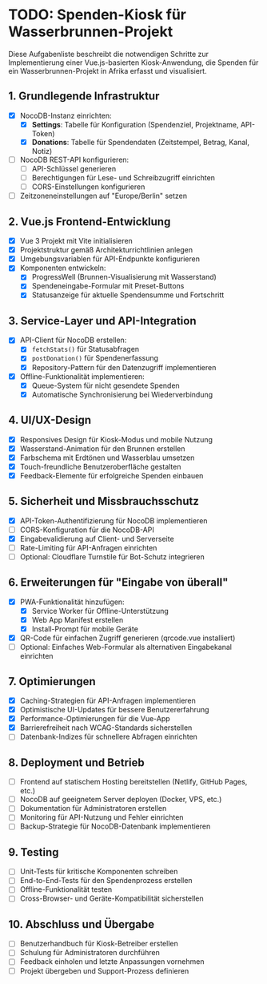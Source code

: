 # TODO: Spenden-Kiosk für Wasserbrunnen-Projekt

Diese Aufgabenliste beschreibt die notwendigen Schritte zur Implementierung einer Vue.js-basierten Kiosk-Anwendung, die Spenden für ein Wasserbrunnen-Projekt in Afrika erfasst und visualisiert.

## 1. Grundlegende Infrastruktur

- [x] NocoDB-Instanz einrichten:
  - [x] **Settings**: Tabelle für Konfiguration (Spendenziel, Projektname, API-Token)
  - [x] **Donations**: Tabelle für Spendendaten (Zeitstempel, Betrag, Kanal, Notiz)
- [ ] NocoDB REST-API konfigurieren:
  - [ ] API-Schlüssel generieren
  - [ ] Berechtigungen für Lese- und Schreibzugriff einrichten
  - [ ] CORS-Einstellungen konfigurieren
- [ ] Zeitzoneneinstellungen auf "Europe/Berlin" setzen

## 2. Vue.js Frontend-Entwicklung

- [x] Vue 3 Projekt mit Vite initialisieren
- [x] Projektstruktur gemäß Architekturrichtlinien anlegen
- [x] Umgebungsvariablen für API-Endpunkte konfigurieren
- [x] Komponenten entwickeln:
  - [x] ProgressWell (Brunnen-Visualisierung mit Wasserstand)
  - [x] Spendeneingabe-Formular mit Preset-Buttons
  - [x] Statusanzeige für aktuelle Spendensumme und Fortschritt

## 3. Service-Layer und API-Integration

- [x] API-Client für NocoDB erstellen:
  - [x] `fetchStats()` für Statusabfragen
  - [x] `postDonation()` für Spendenerfassung
  - [x] Repository-Pattern für den Datenzugriff implementieren
- [x] Offline-Funktionalität implementieren:
  - [x] Queue-System für nicht gesendete Spenden
  - [x] Automatische Synchronisierung bei Wiederverbindung

## 4. UI/UX-Design

- [x] Responsives Design für Kiosk-Modus und mobile Nutzung
- [x] Wasserstand-Animation für den Brunnen erstellen
- [x] Farbschema mit Erdtönen und Wasserblau umsetzen
- [x] Touch-freundliche Benutzeroberfläche gestalten
- [x] Feedback-Elemente für erfolgreiche Spenden einbauen

## 5. Sicherheit und Missbrauchsschutz

- [x] API-Token-Authentifizierung für NocoDB implementieren
- [ ] CORS-Konfiguration für die NocoDB-API
- [x] Eingabevalidierung auf Client- und Serverseite
- [ ] Rate-Limiting für API-Anfragen einrichten
- [ ] Optional: Cloudflare Turnstile für Bot-Schutz integrieren

## 6. Erweiterungen für "Eingabe von überall"

- [x] PWA-Funktionalität hinzufügen:
  - [x] Service Worker für Offline-Unterstützung
  - [x] Web App Manifest erstellen
  - [x] Install-Prompt für mobile Geräte
- [x] QR-Code für einfachen Zugriff generieren (qrcode.vue installiert)
- [ ] Optional: Einfaches Web-Formular als alternativen Eingabekanal einrichten

## 7. Optimierungen

- [x] Caching-Strategien für API-Anfragen implementieren
- [x] Optimistische UI-Updates für bessere Benutzererfahrung
- [x] Performance-Optimierungen für die Vue-App
- [x] Barrierefreiheit nach WCAG-Standards sicherstellen
- [ ] Datenbank-Indizes für schnellere Abfragen einrichten

## 8. Deployment und Betrieb

- [ ] Frontend auf statischem Hosting bereitstellen (Netlify, GitHub Pages, etc.)
- [ ] NocoDB auf geeignetem Server deployen (Docker, VPS, etc.)
- [ ] Dokumentation für Administratoren erstellen
- [ ] Monitoring für API-Nutzung und Fehler einrichten
- [ ] Backup-Strategie für NocoDB-Datenbank implementieren

## 9. Testing

- [ ] Unit-Tests für kritische Komponenten schreiben
- [ ] End-to-End-Tests für den Spendenprozess erstellen
- [ ] Offline-Funktionalität testen
- [ ] Cross-Browser- und Geräte-Kompatibilität sicherstellen

## 10. Abschluss und Übergabe

- [ ] Benutzerhandbuch für Kiosk-Betreiber erstellen
- [ ] Schulung für Administratoren durchführen
- [ ] Feedback einholen und letzte Anpassungen vornehmen
- [ ] Projekt übergeben und Support-Prozess definieren
